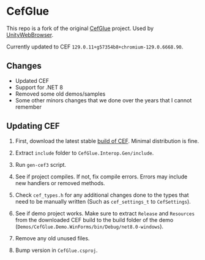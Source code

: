 # CefGlue

This repo is a fork of the original [CefGlue](https://gitlab.com/xiliumhq/chromiumembedded/cefglue) project. Used by [UnityWebBrowser](https://github.com/Voltstro-Studios/UnityWebBrowser).

Currently updated to CEF `129.0.11+g57354b8+chromium-129.0.6668.90`.

## Changes

- Updated CEF
- Support for .NET 8
- Removed some old demos/samples
- Some other minors changes that we done over the years that I cannot remember

## Updating CEF

1. First, download the latest stable [build of CEF](https://cef-builds.spotifycdn.com/index.html). Minimal distribution is fine.

2. Extract `include` folder to `CefGlue.Interop.Gen/include`. 

3. Run `gen-cef3` script.

4. See if project compiles. If not, fix compile errors. Errors may include new handlers or removed methods.

5. Check `cef_types.h` for any additional changes done to the types that need to be manually written (Such as `cef_settings_t` to `CefSettings`).

6. See if demo project works. Make sure to extract `Release` and `Resources` from the downloaded CEF build to the build folder of the demo (`Demos/CefGlue.Demo.WinForms/bin/Debug/net8.0-windows`).

7. Remove any old unused files.

8. Bump version in `CefGlue.csproj`.
